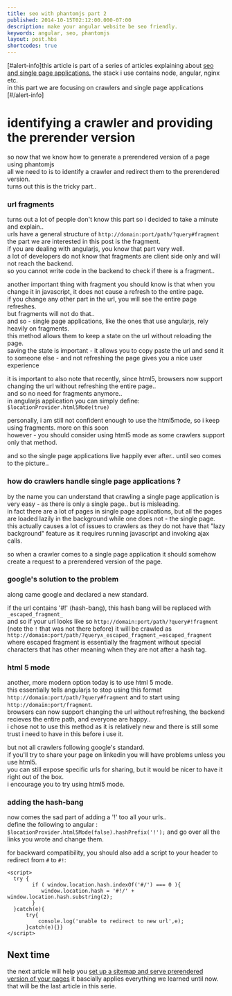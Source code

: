 ```yaml
---
title: seo with phantomjs part 2
published: 2014-10-15T02:12:00.000-07:00
description: make your angular website be seo friendly.
keywords: angular, seo, phantomjs
layout: post.hbs
shortcodes: true
---
```




[#alert-info]this article is part of a series of articles explaining about [seo and single page applications.](/posts/2014/10/seo-with-phantomjs.html)
the stack i use contains node, angular, nginx etc.  
in this part we are focusing on crawlers and single page applications  
[#/alert-info]

# identifying a crawler and providing the prerender version

so now that we know how to generate a prerendered version of a page using phantomjs  
all we need to is to identify a crawler and redirect them to the prerendered version.  
turns out this is the tricky part..  

### url fragments

turns out a lot of people don't know this part so i decided to take a minute and explain..  
urls have a general structure of `http://domain:port/path/?query#fragment`  
the part we are interested in this post is the fragment.  
if you are dealing with angularjs, you know that part very well.  
a lot of developers do not know that fragments are client side only and will not reach the backend.  
so you cannot write code in the backend to check if there is a fragment..  

another important thing with fragment you should know is that when you change it in javascript, it does not cause a refresh to the entire page.  
if you change any other part in the url, you will see the entire page refreshes.  
but fragments will not do that..  
and so - single page applications, like the ones that use angularjs, rely heavily on fragments.  
this method allows them to keep a state on the url without reloading the page.  
saving the state is important - it allows you to copy paste the url and send it to someone else - and not refreshing the page gives you a nice user experience  

it is important to also note that recently, since html5, browsers now support changing the url without refreshing the entire page..  
and so no need for fragments anymore..  
in angularjs application you can simply define: `$locationProvider.html5Mode(true)`

personally, i am still not confident enough to use the html5mode, so i keep using fragments. more on this soon  
however - you should consider using html5 mode as some crawlers support only that method.

and so the single page applications live happily ever after.. until seo comes to the picture..  

### how do crawlers handle single page applications ?

by the name you can understand that crawling a single page application is very easy - as there is only a single page.. but is misleading.  
in fact there are a lot of pages in single page applications, but all the pages are loaded lazily in the background while one does not - the single page.  
this actually causes a lot of issues to crawlers as they do not have that "lazy background" feature as it requires running javascript and invoking ajax calls.  

so when a crawler comes to a single page application it should somehow create a request to a prerendered version of the page.  

### google's solution to the problem

along came google and declared a new standard.

if the url contains '#!' (hash-bang), this hash bang will be replaced with `_escaped_fragment_`  
and so if your url looks like so `http://domain:port/path/?query#!fragment` (note the `!` that was not there before) it will be crawled as  
`http://domain:port/path/?query∧_escaped_fragment_=escaped_fragment` where escaped fragment is essentially the fragment without special characters that has other meaning when they are not after a hash tag.  

### html 5 mode

another, more modern option today is to use html 5 mode.  
this essentially tells angularjs to stop using this format `http://domain:port/path/?query#fragment` and to start using `http://domain:port/fragment`.  
browsers can now support changing the url without refreshing, the backend recieves the entire path, and everyone are happy..  
i chose not to use this method as it is relatively new and there is still some trust i need to have in this before i use it.  

but not all crawlers following google's standard.  
if you'll try to share your page on linkedin you will have problems unless you use html5.  
you can still expose specific urls for sharing, but it would be nicer to have it right out of the box.  
i encourage you to try using html5 mode.  

### adding the hash-bang

now comes the sad part of adding a '!' too all your urls..  
define the following to angular : `$locationProvider.html5Mode(false).hashPrefix('!');` and go over all the links you wrote and change them.

for backward compatibility, you should also add a script to your header to redirect from `#` to `#!`:

```
<script>
  try {
        if ( window.location.hash.indexOf('#/') === 0 ){
           window.location.hash = '#!/' + window.location.hash.substring(2);
        }
  }catch(e){
      try{
          console.log('unable to redirect to new url',e);
      }catch(e){}}
</script>
```

## Next time

the next article will help you [set up a sitemap and serve prerendered version of your pages](/2014/10/seo-with-phantomjs-part-3.html)
it bascially applies everything we learned until now.  
that will be the last article in this serie.

</div>